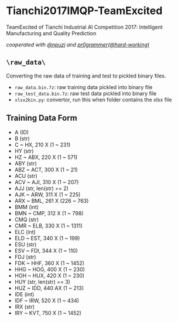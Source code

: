 # Tianchi2017IMQP-TeamExcited

TeamExcited of Tianchi Industrial AI Competition 2017: Intelligent Manufacturing and Quality Prediction

*cooperated with [@npuzj](<https://github.com/npuzj>) and [pr0grammer(@hard-working)](<https://github.com/hard-working>)*

## `\raw_data\`

Converting the raw data of training and test to pickled binary files.

* `raw_data.bin.7z`: raw training data pickled into binary file
* `raw_test_data.bin.7z`: raw test data pickled into binary file
* `xlsx2bin.py`: convertor, run this when folder contains the xlsx file

## Training Data Form

* A (ID)
* B (str)
* C ~ HX, 210 X (1 ~ 231)
* HY (str)
* HZ ~ ABX, 220 X (1 ~ 571)
* ABY (str)
* ABZ ~ ACT, 300 X (1 ~ 21)
* ACU (str)
* ACV ~ AJI, 310 X (1 ~ 207)
* AJJ (str, len(str) == 2)
* AJK ~ ARW, 311 X (1 ~ 225)
* ARX ~ BML, 261 X (226 ~ 763)
* BMM (int)
* BMN ~ CMP, 312 X (1 ~ 798)
* CMQ (str)
* CMR ~ ELB, 330 X (1 ~ 1311)
* ELC (int)
* ELD ~ EST, 340 X (1 ~ 199)
* ESU (str)
* ESV ~ FDI, 344 X (1 ~ 110)
* FDJ (str)
* FDK ~ HHF, 360 X (1 ~ 1452)
* HHG ~ HOG, 400 X (1 ~ 230)
* HOH ~ HUX, 420 X (1 ~ 230)
* HUY (str, len(str) == 3)
* HUZ ~ IDD, 440 AX (1 ~ 213)
* IDE (int)
* IDF ~ IRW, 520 X (1 ~ 434)
* IRX (str)
* IRY ~ KVT, 750 X (1 ~ 1452)